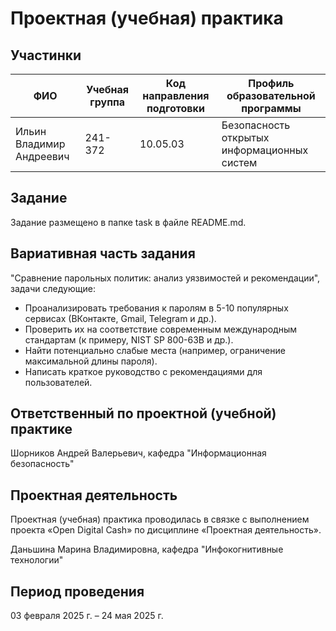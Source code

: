 # Проектная (учебная) практика
## Участинки
|           ФИО             | Учебная группа | Код направления подготовки |      Профиль образовательной программы         |
|---------------------------|----------------|----------------------------|------------------------------------------------|
| Ильин Владимир Андреевич  |    241-372     |         10.05.03           |   Безопасность открытых информационных систем  |

## Задание
Задание размещено в папке task в файле README.md.

## Вариативная часть задания
"Сравнение парольных политик: анализ уязвимостей и рекомендации", задачи следующие:
- Проанализировать требования к паролям в 5-10 популярных сервисах (ВКонтакте, Gmail, Telegram и др.).
- Проверить их на соответствие современным международным стандартам (к примеру, NIST SP 800-63B и др.).
- Найти потенциально слабые места (например, ограничение максимальной длины пароля).
- Написать краткое руководство с рекомендациями для пользователей.

## Ответственный по проектной (учебной) практике
Шорников Андрей Валерьевич, кафедра "Информационная безопасность"

## Проектная деятельность
Проектная (учебная) практика проводилась в связке с выполнением проекта «Open Digital Cash» по дисциплине «Проектная деятельность».

Даньшина Марина Владимировна, кафедра "Инфокогнитивные технологии"

## Период проведения
03 февраля 2025 г. – 24 мая 2025 г.
                                 
